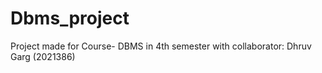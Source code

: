 # Dbms_project

Project made for Course- DBMS in 4th semester with collaborator: Dhruv Garg (2021386)
